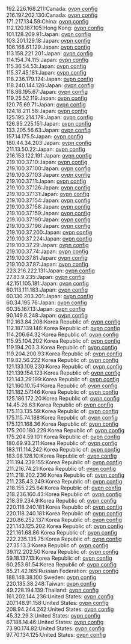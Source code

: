 192.226.168.211:Canada: [ovpn config](vpn/192_226_168_211.ovpn)  
216.197.202.130:Canada: [ovpn config](vpn/216_197_202_130.ovpn)  
171.217.134.59:China: [ovpn config](vpn/171_217_134_59.ovpn)  
112.120.187.105:Hong Kong: [ovpn config](vpn/112_120_187_105.ovpn)  
101.128.209.91:Japan: [ovpn config](vpn/101_128_209_91.ovpn)  
103.201.129.18:Japan: [ovpn config](vpn/103_201_129_18.ovpn)  
106.168.61.129:Japan: [ovpn config](vpn/106_168_61_129.ovpn)  
113.158.221.201:Japan: [ovpn config](vpn/113_158_221_201.ovpn)  
114.154.74.115:Japan: [ovpn config](vpn/114_154_74_115.ovpn)  
115.36.54.53:Japan: [ovpn config](vpn/115_36_54_53.ovpn)  
115.37.45.181:Japan: [ovpn config](vpn/115_37_45_181.ovpn)  
118.236.179.124:Japan: [ovpn config](vpn/118_236_179_124.ovpn)  
118.240.144.126:Japan: [ovpn config](vpn/118_240_144_126.ovpn)  
118.86.195.67:Japan: [ovpn config](vpn/118_86_195_67.ovpn)  
119.25.52.119:Japan: [ovpn config](vpn/119_25_52_119.ovpn)  
120.75.69.71:Japan: [ovpn config](vpn/120_75_69_71.ovpn)  
124.18.211.58:Japan: [ovpn config](vpn/124_18_211_58.ovpn)  
125.195.214.179:Japan: [ovpn config](vpn/125_195_214_179.ovpn)  
126.95.225.151:Japan: [ovpn config](vpn/126_95_225_151.ovpn)  
133.205.56.63:Japan: [ovpn config](vpn/133_205_56_63.ovpn)  
157.14.175.5:Japan: [ovpn config](vpn/157_14_175_5.ovpn)  
180.44.34.203:Japan: [ovpn config](vpn/180_44_34_203.ovpn)  
211.13.50.22:Japan: [ovpn config](vpn/211_13_50_22.ovpn)  
216.153.122.191:Japan: [ovpn config](vpn/216_153_122_191.ovpn)  
219.100.37.10:Japan: [ovpn config](vpn/219_100_37_10.ovpn)  
219.100.37.100:Japan: [ovpn config](vpn/219_100_37_100.ovpn)  
219.100.37.103:Japan: [ovpn config](vpn/219_100_37_103.ovpn)  
219.100.37.11:Japan: [ovpn config](vpn/219_100_37_11.ovpn)  
219.100.37.126:Japan: [ovpn config](vpn/219_100_37_126.ovpn)  
219.100.37.131:Japan: [ovpn config](vpn/219_100_37_131.ovpn)  
219.100.37.154:Japan: [ovpn config](vpn/219_100_37_154.ovpn)  
219.100.37.158:Japan: [ovpn config](vpn/219_100_37_158.ovpn)  
219.100.37.159:Japan: [ovpn config](vpn/219_100_37_159.ovpn)  
219.100.37.190:Japan: [ovpn config](vpn/219_100_37_190.ovpn)  
219.100.37.196:Japan: [ovpn config](vpn/219_100_37_196.ovpn)  
219.100.37.200:Japan: [ovpn config](vpn/219_100_37_200.ovpn)  
219.100.37.224:Japan: [ovpn config](vpn/219_100_37_224.ovpn)  
219.100.37.29:Japan: [ovpn config](vpn/219_100_37_29.ovpn)  
219.100.37.74:Japan: [ovpn config](vpn/219_100_37_74.ovpn)  
219.100.37.81:Japan: [ovpn config](vpn/219_100_37_81.ovpn)  
219.100.37.87:Japan: [ovpn config](vpn/219_100_37_87.ovpn)  
223.216.222.131:Japan: [ovpn config](vpn/223_216_222_131.ovpn)  
27.83.9.235:Japan: [ovpn config](vpn/27_83_9_235.ovpn)  
42.151.105.181:Japan: [ovpn config](vpn/42_151_105_181.ovpn)  
60.113.111.183:Japan: [ovpn config](vpn/60_113_111_183.ovpn)  
60.130.203.201:Japan: [ovpn config](vpn/60_130_203_201.ovpn)  
60.34.195.76:Japan: [ovpn config](vpn/60_34_195_76.ovpn)  
60.35.167.13:Japan: [ovpn config](vpn/60_35_167_13.ovpn)  
90.149.8.248:Japan: [ovpn config](vpn/90_149_8_248.ovpn)  
112.163.84.208:Korea Republic of: [ovpn config](vpn/112_163_84_208.ovpn)  
112.187.139.146:Korea Republic of: [ovpn config](vpn/112_187_139_146.ovpn)  
114.206.64.32:Korea Republic of: [ovpn config](vpn/114_206_64_32.ovpn)  
115.95.104.202:Korea Republic of: [ovpn config](vpn/115_95_104_202.ovpn)  
119.194.203.3:Korea Republic of: [ovpn config](vpn/119_194_203_3.ovpn)  
119.204.200.93:Korea Republic of: [ovpn config](vpn/119_204_200_93.ovpn)  
119.82.56.222:Korea Republic of: [ovpn config](vpn/119_82_56_222.ovpn)  
121.133.109.230:Korea Republic of: [ovpn config](vpn/121_133_109_230.ovpn)  
121.139.154.123:Korea Republic of: [ovpn config](vpn/121_139_154_123.ovpn)  
121.143.29.199:Korea Republic of: [ovpn config](vpn/121_143_29_199.ovpn)  
121.160.10.154:Korea Republic of: [ovpn config](vpn/121_160_10_154.ovpn)  
121.182.57.146:Korea Republic of: [ovpn config](vpn/121_182_57_146.ovpn)  
125.186.172.20:Korea Republic of: [ovpn config](vpn/125_186_172_20.ovpn)  
14.45.26.63:Korea Republic of: [ovpn config](vpn/14_45_26_63.ovpn)  
175.113.135.59:Korea Republic of: [ovpn config](vpn/175_113_135_59.ovpn)  
175.115.74.188:Korea Republic of: [ovpn config](vpn/175_115_74_188.ovpn)  
175.121.168.36:Korea Republic of: [ovpn config](vpn/175_121_168_36.ovpn)  
175.200.180.229:Korea Republic of: [ovpn config](vpn/175_200_180_229.ovpn)  
175.204.59.101:Korea Republic of: [ovpn config](vpn/175_204_59_101.ovpn)  
180.69.93.211:Korea Republic of: [ovpn config](vpn/180_69_93_211.ovpn)  
183.111.114.242:Korea Republic of: [ovpn config](vpn/183_111_114_242.ovpn)  
183.98.128.10:Korea Republic of: [ovpn config](vpn/183_98_128_10.ovpn)  
211.194.239.155:Korea Republic of: [ovpn config](vpn/211_194_239_155.ovpn)  
211.216.74.21:Korea Republic of: [ovpn config](vpn/211_216_74_21.ovpn)  
211.218.202.236:Korea Republic of: [ovpn config](vpn/211_218_202_236.ovpn)  
211.235.43.249:Korea Republic of: [ovpn config](vpn/211_235_43_249.ovpn)  
218.155.225.64:Korea Republic of: [ovpn config](vpn/218_155_225_64.ovpn)  
218.236.160.43:Korea Republic of: [ovpn config](vpn/218_236_160_43.ovpn)  
218.39.234.9:Korea Republic of: [ovpn config](vpn/218_39_234_9.ovpn)  
220.118.240.181:Korea Republic of: [ovpn config](vpn/220_118_240_181.ovpn)  
220.118.240.181:Korea Republic of: [ovpn config](vpn/220_118_240_181.ovpn)  
220.86.252.137:Korea Republic of: [ovpn config](vpn/220_86_252_137.ovpn)  
221.143.125.202:Korea Republic of: [ovpn config](vpn/221_143_125_202.ovpn)  
221.161.68.86:Korea Republic of: [ovpn config](vpn/221_161_68_86.ovpn)  
222.235.135.75:Korea Republic of: [ovpn config](vpn/222_235_135_75.ovpn)  
27.35.13.3:Korea Republic of: [ovpn config](vpn/27_35_13_3.ovpn)  
39.112.202.50:Korea Republic of: [ovpn config](vpn/39_112_202_50.ovpn)  
59.18.137.13:Korea Republic of: [ovpn config](vpn/59_18_137_13.ovpn)  
60.253.61.54:Korea Republic of: [ovpn config](vpn/60_253_61_54.ovpn)  
85.21.42.165:Russian Federation: [ovpn config](vpn/85_21_42_165.ovpn)  
188.148.38.100:Sweden: [ovpn config](vpn/188_148_38_100.ovpn)  
220.135.38.248:Taiwan: [ovpn config](vpn/220_135_38_248.ovpn)  
49.228.194.139:Thailand: [ovpn config](vpn/49_228_194_139.ovpn)  
161.202.144.236:United States: [ovpn config](vpn/161_202_144_236.ovpn)  
207.148.91.158:United States: [ovpn config](vpn/207_148_91_158.ovpn)  
208.94.244.242:United States: [ovpn config](vpn/208_94_244_242.ovpn)  
45.32.29.3:United States: [ovpn config](vpn/45_32_29_3.ovpn)  
67.188.14.46:United States: [ovpn config](vpn/67_188_14_46.ovpn)  
73.90.174.82:United States: [ovpn config](vpn/73_90_174_82.ovpn)  
97.70.134.125:United States: [ovpn config](vpn/97_70_134_125.ovpn)  
